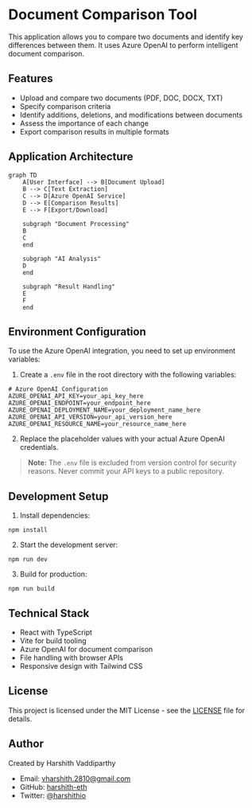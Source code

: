 # Document Comparison Tool

This application allows you to compare two documents and identify key differences between them. It uses Azure OpenAI to perform intelligent document comparison.

## Features

- Upload and compare two documents (PDF, DOC, DOCX, TXT)
- Specify comparison criteria
- Identify additions, deletions, and modifications between documents
- Assess the importance of each change
- Export comparison results in multiple formats

## Application Architecture

```mermaid
graph TD
    A[User Interface] --> B[Document Upload]
    B --> C[Text Extraction]
    C --> D[Azure OpenAI Service]
    D --> E[Comparison Results]
    E --> F[Export/Download]
    
    subgraph "Document Processing"
    B
    C
    end
    
    subgraph "AI Analysis"
    D
    end
    
    subgraph "Result Handling"
    E
    F
    end
```

## Environment Configuration

To use the Azure OpenAI integration, you need to set up environment variables:

1. Create a `.env` file in the root directory with the following variables:

```
# Azure OpenAI Configuration
AZURE_OPENAI_API_KEY=your_api_key_here
AZURE_OPENAI_ENDPOINT=your_endpoint_here
AZURE_OPENAI_DEPLOYMENT_NAME=your_deployment_name_here
AZURE_OPENAI_API_VERSION=your_api_version_here
AZURE_OPENAI_RESOURCE_NAME=your_resource_name_here
```

2. Replace the placeholder values with your actual Azure OpenAI credentials.

> **Note:** The `.env` file is excluded from version control for security reasons. Never commit your API keys to a public repository.

## Development Setup

1. Install dependencies:
```
npm install
```

2. Start the development server:
```
npm run dev
```

3. Build for production:
```
npm run build
```

## Technical Stack

- React with TypeScript
- Vite for build tooling
- Azure OpenAI for document comparison
- File handling with browser APIs
- Responsive design with Tailwind CSS

## License

This project is licensed under the MIT License - see the [LICENSE](LICENSE) file for details.

## Author

Created by Harshith Vaddiparthy

- Email: vharshith.2810@gmail.com
- GitHub: [harshith-eth](https://github.com/harshith-eth)
- Twitter: [@harshithio](https://twitter.com/harshithio) 